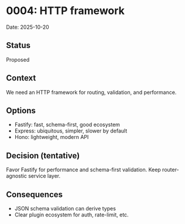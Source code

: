 # 0004: HTTP framework

Date: 2025-10-20

## Status
Proposed

## Context
We need an HTTP framework for routing, validation, and performance.

## Options
- Fastify: fast, schema-first, good ecosystem
- Express: ubiquitous, simpler, slower by default
- Hono: lightweight, modern API

## Decision (tentative)
Favor Fastify for performance and schema-first validation. Keep router-agnostic service layer.

## Consequences
- JSON schema validation can derive types
- Clear plugin ecosystem for auth, rate-limit, etc.
